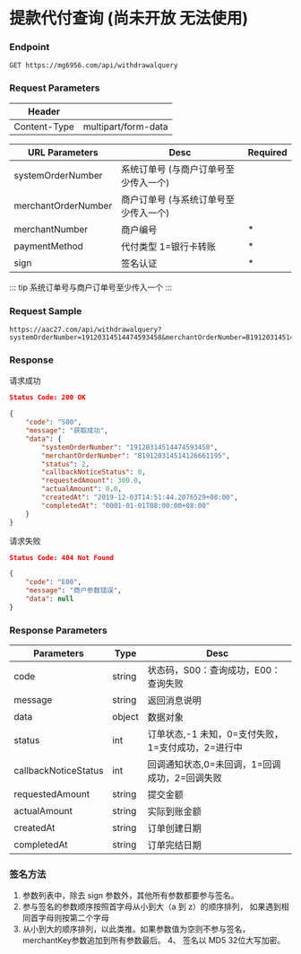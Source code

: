 # 提款代付查询 (尚未开放 无法使用)

### Endpoint

```
GET https://mg6956.com/api/withdrawalquery
```

### Request Parameters

| Header                |                            |
| --------------------- | -------------------------- |
| Content-Type          | multipart/form-data        |


| URL Parameters        |Desc                                     |Required |
| --------------------- | --------------------------              |-------  |
| systemOrderNumber     | 系统订单号 (与商户订单号至少传入一个)      |         |
| merchantOrderNumber   | 商户订单号 (与系统订单号至少传入一个)      |         |
| merchantNumber        | 商户编号                                 | *       |
| paymentMethod         | 代付类型    1=银行卡转账                  | *       |
| sign                  | 签名认证                                 | *       |

::: tip 
系统订单号与商户订单号至少传入一个
:::

### Request Sample

```
https://aac27.com/api/withdrawalquery?systemOrderNumber=19120314514474593458&merchantOrderNumber=B19120314514126661195&merchantNumber=10001&paymentMethod=1&sign=3A4B004088274603B592C8F9A82008AD
```

### Response

请求成功
```json
Status Code: 200 OK

{
    "code": "S00",
    "message": "获取成功",
    "data": {
        "systemOrderNumber": "19120314514474593458",
        "merchantOrderNumber": "B19120314514126661195",
        "status": 2,
        "callbackNoticeStatus": 0,
        "requestedAmount": 300.0,
        "actualAmount": 0.0,
        "createdAt": "2019-12-03T14:51:44.2076529+08:00",
        "completedAt": "0001-01-01T08:00:00+08:00"
    }
}
```


请求失败

```json
Status Code: 404 Not Found

{
    "code": "E00",
    "message": "商户参数错误",
    "data": null
}
```

### Response Parameters

| Parameters            | Type                                    | Desc                                                 |
| --------------------- | --------------------------              | -----------------------------------                  |
| code                  | string                                  | 状态码，S00：查询成功，E00：查询失败                    |
| message               | string                                  | 返回消息说明                                          |
| data                  | object                                  | 数据对象                                              |
| status                | int                                     | 订单状态,-1 未知，0=支付失败，1=支付成功，2=进行中       |
| callbackNoticeStatus  | int                                     | 回调通知状态,0=未回调，1=回调成功，2=回调失败            |
| requestedAmount       | string                                  | 提交金额                                              |
| actualAmount          | string                                  | 实际到账金额                                          |
| createdAt             | string                                  | 订单创建日期                                          |
| completedAt           | string                                  | 订单完结日期                                          |

### 签名方法

1. 参数列表中，除去 sign 参数外，其他所有参数都要参与签名。 
2. 参与签名的参数顺序按照首字母从小到大（a 到 z）的顺序排列， 如果遇到相同首字母则按第二个字母
3. 从小到大的顺序排列，以此类推。如果参数值为空则不参与签名，merchantKey参数追加到所有参数最后。 4、 签名以 MD5 32位大写加密。